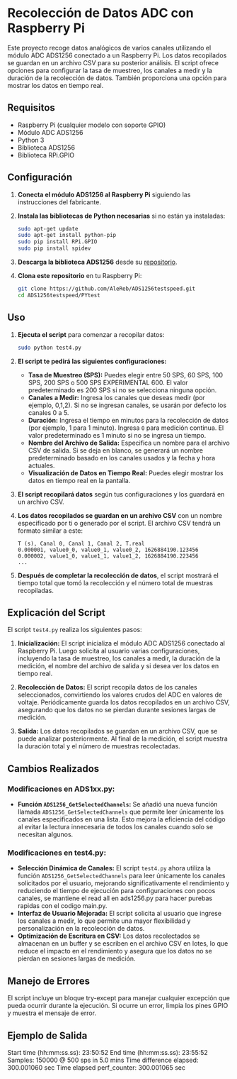 
# Recolección de Datos ADC con Raspberry Pi 

Este proyecto recoge datos analógicos de varios canales utilizando el módulo ADC ADS1256 conectado a un Raspberry Pi. Los datos recopilados se guardan en un archivo CSV para su posterior análisis. El script ofrece opciones para configurar la tasa de muestreo, los canales a medir y la duración de la recolección de datos. También proporciona una opción para mostrar los datos en tiempo real.

## Requisitos

- Raspberry Pi (cualquier modelo con soporte GPIO)
- Módulo ADC ADS1256
- Python 3
- Biblioteca ADS1256
- Biblioteca RPi.GPIO

## Configuración

1. **Conecta el módulo ADS1256 al Raspberry Pi** siguiendo las instrucciones del fabricante.

2. **Instala las bibliotecas de Python necesarias** si no están ya instaladas:
    ```bash
    sudo apt-get update
    sudo apt-get install python-pip
    sudo pip install RPi.GPIO
    sudo pip install spidev
    ```

3. **Descarga la biblioteca ADS1256** desde su [repositorio](https://github.com/AleReb/ADS1256testspeed).

4. **Clona este repositorio** en tu Raspberry Pi:
    ```bash
    git clone https://github.com/AleReb/ADS1256testspeed.git
    cd ADS1256testspeed/PYtest
    ```

## Uso

1. **Ejecuta el script** para comenzar a recopilar datos:
    ```bash
    sudo python test4.py
    ```

2. **El script te pedirá las siguientes configuraciones:**
   - **Tasa de Muestreo (SPS):** Puedes elegir entre 50 SPS, 60 SPS, 100 SPS, 200 SPS o 500 SPS EXPERIMENTAL 600. El valor predeterminado es 200 SPS si no se selecciona ninguna opción.
   - **Canales a Medir:** Ingresa los canales que deseas medir (por ejemplo, 0,1,2). Si no se ingresan canales, se usarán por defecto los canales 0 a 5.
   - **Duración:** Ingresa el tiempo en minutos para la recolección de datos (por ejemplo, 1 para 1 minuto). Ingresa `0` para medición continua. El valor predeterminado es 1 minuto si no se ingresa un tiempo.
   - **Nombre del Archivo de Salida:** Especifica un nombre para el archivo CSV de salida. Si se deja en blanco, se generará un nombre predeterminado basado en los canales usados y la fecha y hora actuales.
   - **Visualización de Datos en Tiempo Real:** Puedes elegir mostrar los datos en tiempo real en la pantalla.

3. **El script recopilará datos** según tus configuraciones y los guardará en un archivo CSV.

4. **Los datos recopilados se guardan en un archivo CSV** con un nombre especificado por ti o generado por el script. El archivo CSV tendrá un formato similar a este:
    ```
    T (s), Canal 0, Canal 1, Canal 2, T.real
    0.000001, value0_0, value0_1, value0_2, 1626884190.123456
    0.000002, value1_0, value1_1, value1_2, 1626884190.223456
    ...
    ```

5. **Después de completar la recolección de datos**, el script mostrará el tiempo total que tomó la recolección y el número total de muestras recopiladas.

## Explicación del Script
El script `test4.py` realiza los siguientes pasos:

1. **Inicialización:** El script inicializa el módulo ADC ADS1256 conectado al Raspberry Pi. Luego solicita al usuario varias configuraciones, incluyendo la tasa de muestreo, los canales a medir, la duración de la medición, el nombre del archivo de salida y si desea ver los datos en tiempo real.

2. **Recolección de Datos:** El script recopila datos de los canales seleccionados, convirtiendo los valores crudos del ADC en valores de voltaje. Periódicamente guarda los datos recopilados en un archivo CSV, asegurando que los datos no se pierdan durante sesiones largas de medición.

3. **Salida:** Los datos recopilados se guardan en un archivo CSV, que se puede analizar posteriormente. Al final de la medición, el script muestra la duración total y el número de muestras recolectadas.
## **Cambios Realizados**

### **Modificaciones en ADS1xx.py:**

- **Función `ADS1256_GetSelectedChannels`:** Se añadió una nueva función llamada `ADS1256_GetSelectedChannels` que permite leer únicamente los canales especificados en una lista. Esto mejora la eficiencia del código al evitar la lectura innecesaria de todos los canales cuando solo se necesitan algunos.

### **Modificaciones en test4.py:**

- **Selección Dinámica de Canales:** El script `test4.py` ahora utiliza la función `ADS1256_GetSelectedChannels` para leer únicamente los canales solicitados por el usuario, mejorando significativamente el rendimiento y reduciendo el tiempo de ejecución para configuraciones con pocos canales, se mantiene el read all en ads1256.py para hacer purebas rapidas con el codigo main.py.
- **Interfaz de Usuario Mejorada:** El script solicita al usuario que ingrese los canales a medir, lo que permite una mayor flexibilidad y personalización en la recolección de datos.
- **Optimización de Escritura en CSV:** Los datos recolectados se almacenan en un buffer y se escriben en el archivo CSV en lotes, lo que reduce el impacto en el rendimiento y asegura que los datos no se pierdan en sesiones largas de medición.

## Manejo de Errores

El script incluye un bloque try-except para manejar cualquier excepción que pueda ocurrir durante la ejecución. Si ocurre un error, limpia los pines GPIO y muestra el mensaje de error.

## Ejemplo de Salida
Start time (hh:mm:ss.ss): 23:50:52
End time (hh:mm:ss.ss): 23:55:52
Samples: 150000 @ 500 sps in 5.0 mins
Time difference elapsed: 300.001060 sec
Time elapsed perf_counter: 300.001065 sec


